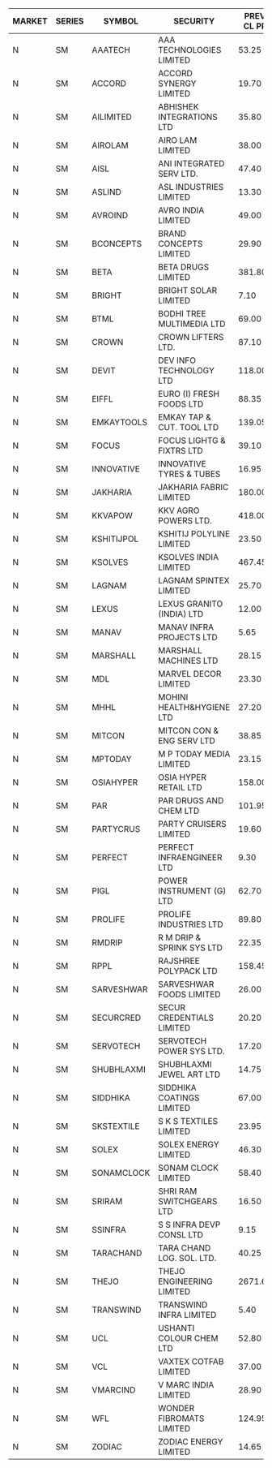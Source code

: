 


| MARKET | SERIES | SYMBOL | SECURITY | PREV CL PR | OPEN PRICE | HIGH PRICE | LOW PRICE | CLOSE PRICE | NET TRDVAL | NET TRDQTY | CORP IND | HI 52 WK | LO 52 WK |
| ----- | ----- | ----- | ----- | ----- | ----- | ----- | ----- | ----- | ----- | ----- | ----- | ----- | ----- |
| N | SM | AAATECH | AAA TECHNOLOGIES LIMITED | 53.25 | 56.00 | 56.00 | 56.00 | 56.00 | 168000.00 | 3000 |  | 72.45 | 42.00 |
| N | SM | ACCORD | ACCORD SYNERGY LIMITED | 19.70 | 20.65 | 20.65 | 20.65 | 20.65 | 41300.00 | 2000 |  | 27.00 | 10.25 |
| N | SM | AILIMITED | ABHISHEK INTEGRATIONS LTD | 35.80 | 32.00 | 32.95 | 30.85 | 32.95 | 287400.00 | 9000 |  | 38.60 | 19.00 |
| N | SM | AIROLAM | AIRO LAM LIMITED | 38.00 | 36.10 | 38.45 | 36.10 | 37.50 | 333300.00 | 9000 |  | 45.35 | 18.20 |
| N | SM | AISL | ANI INTEGRATED SERV LTD. | 47.40 | 49.45 | 49.45 | 45.00 | 48.70 | 1664040.00 | 34800 |  | 55.40 | 17.60 |
| N | SM | ASLIND | ASL INDUSTRIES LIMITED | 13.30 | 13.95 | 13.95 | 13.95 | 13.95 | 55800.00 | 4000 |  | 22.10 | 4.75 |
| N | SM | AVROIND | AVRO INDIA LIMITED | 49.00 | 48.00 | 51.00 | 48.00 | 51.00 | 198000.00 | 4000 |  | 51.00 | 35.00 |
| N | SM | BCONCEPTS | BRAND CONCEPTS LIMITED | 29.90 | 29.00 | 29.00 | 29.00 | 29.00 | 87000.00 | 3000 |  | 32.60 | 14.05 |
| N | SM | BETA | BETA DRUGS LIMITED | 381.80 | 380.00 | 400.00 | 363.10 | 379.00 | 3915800.00 | 10400 |  | 401.90 | 59.00 |
| N | SM | BRIGHT | BRIGHT SOLAR LIMITED | 7.10 | 7.45 | 7.45 | 7.45 | 7.45 | 402300.00 | 54000 |  | 15.55 | 5.55 |
| N | SM | BTML | BODHI TREE MULTIMEDIA LTD | 69.00 | 68.05 | 68.05 | 68.05 | 68.05 | 81660.00 | 1200 |  | 96.00 | 64.05 |
| N | SM | CROWN | CROWN LIFTERS LTD. | 87.10 | 89.90 | 90.00 | 89.90 | 89.95 | 179900.00 | 2000 |  | 100.00 | 38.00 |
| N | SM | DEVIT | DEV INFO TECHNOLOGY LTD | 118.00 | 106.00 | 106.00 | 106.00 | 106.00 | 159000.00 | 1500 |  | 139.55 | 79.90 |
| N | SM | EIFFL | EURO (I) FRESH FOODS LTD | 88.35 | 92.75 | 92.75 | 92.75 | 92.75 | 74200.00 | 800 |  | 129.40 | 64.80 |
| N | SM | EMKAYTOOLS | EMKAY TAP & CUT. TOOL LTD | 139.05 | 146.00 | 146.00 | 146.00 | 146.00 | 87600.00 | 600 |  | 146.00 | 58.65 |
| N | SM | FOCUS | FOCUS LIGHTG & FIXTRS LTD | 39.10 | 40.10 | 41.05 | 40.10 | 41.05 | 610650.00 | 15000 |  | 41.05 | 18.05 |
| N | SM | INNOVATIVE | INNOVATIVE TYRES & TUBES | 16.95 | 17.75 | 17.75 | 17.75 | 17.75 | 266250.00 | 15000 |  | 17.75 | 5.65 |
| N | SM | JAKHARIA | JAKHARIA FABRIC LIMITED | 180.00 | 175.00 | 175.00 | 175.00 | 175.00 | 140000.00 | 800 |  | 215.05 | 140.00 |
| N | SM | KKVAPOW | KKV AGRO POWERS LTD. | 418.00 | 438.90 | 438.90 | 400.00 | 412.50 | 315975.00 | 750 |  | 438.90 | 335.00 |
| N | SM | KSHITIJPOL | KSHITIJ POLYLINE LIMITED | 23.50 | 23.50 | 23.50 | 23.50 | 23.50 | 188000.00 | 8000 |  | 28.25 | 19.85 |
| N | SM | KSOLVES | KSOLVES INDIA LIMITED | 467.45 | 465.00 | 487.00 | 465.00 | 486.80 | 9740700.00 | 20400 |  | 1718.20 | 102.05 |
| N | SM | LAGNAM | LAGNAM SPINTEX LIMITED | 25.70 | 26.95 | 26.95 | 26.95 | 26.95 | 80850.00 | 3000 |  | 30.45 | 6.60 |
| N | SM | LEXUS | LEXUS GRANITO (INDIA) LTD | 12.00 | 12.55 | 12.60 | 12.55 | 12.60 | 62800.00 | 5000 |  | 22.50 | 7.20 |
| N | SM | MANAV | MANAV INFRA PROJECTS LTD | 5.65 | 5.90 | 5.90 | 5.90 | 5.90 | 23600.00 | 4000 |  | 5.90 | 4.20 |
| N | SM | MARSHALL | MARSHALL MACHINES LTD | 28.15 | 29.10 | 29.55 | 26.75 | 26.80 | 3558450.00 | 126000 |  | 29.55 | 4.85 |
| N | SM | MDL | MARVEL DECOR LIMITED | 23.30 | 22.15 | 22.15 | 22.15 | 22.15 | 44300.00 | 2000 |  | 29.95 | 16.50 |
| N | SM | MHHL | MOHINI HEALTH&HYGIENE LTD | 27.20 | 26.45 | 26.75 | 25.50 | 25.75 | 1009950.00 | 39000 |  | 39.50 | 14.40 |
| N | SM | MITCON | MITCON CON & ENG SERV LTD | 38.85 | 39.15 | 39.15 | 39.15 | 39.15 | 2349000.00 | 60000 |  | 42.15 | 33.10 |
| N | SM | MPTODAY | M P TODAY MEDIA LIMITED | 23.15 | 24.25 | 24.30 | 24.25 | 24.30 | 388600.00 | 16000 |  | 24.30 | 9.70 |
| N | SM | OSIAHYPER | OSIA HYPER RETAIL LTD | 158.00 | 170.00 | 170.00 | 170.00 | 170.00 | 68000.00 | 400 |  | 238.00 | 117.00 |
| N | SM | PAR | PAR DRUGS AND CHEM LTD | 101.95 | 102.50 | 104.30 | 101.00 | 103.85 | 1435000.00 | 14000 |  | 136.50 | 44.25 |
| N | SM | PARTYCRUS | PARTY CRUISERS LIMITED | 19.60 | 19.50 | 19.50 | 19.50 | 19.50 | 78000.00 | 4000 |  | 39.90 | 16.55 |
| N | SM | PERFECT | PERFECT INFRAENGINEER LTD | 9.30 | 8.85 | 8.85 | 8.85 | 8.85 | 106200.00 | 12000 |  | 12.55 | 8.85 |
| N | SM | PIGL | POWER INSTRUMENT (G) LTD | 62.70 | 60.10 | 60.10 | 60.00 | 60.00 | 240200.00 | 4000 |  | 86.65 | 9.50 |
| N | SM | PROLIFE | PROLIFE INDUSTRIES LTD | 89.80 | 85.40 | 85.40 | 85.40 | 85.40 | 512400.00 | 6000 |  | 105.50 | 30.50 |
| N | SM | RMDRIP | R M DRIP & SPRINK SYS LTD | 22.35 | 23.00 | 23.45 | 23.00 | 23.45 | 186700.00 | 8000 |  | 63.00 | 15.50 |
| N | SM | RPPL | RAJSHREE POLYPACK LTD | 158.45 | 156.00 | 164.65 | 155.50 | 163.00 | 2920350.00 | 18000 |  | 169.50 | 66.00 |
| N | SM | SARVESHWAR | SARVESHWAR FOODS LIMITED | 26.00 | 24.25 | 24.25 | 24.15 | 24.15 | 116160.00 | 4800 |  | 37.85 | 9.60 |
| N | SM | SECURCRED | SECUR CREDENTIALS LIMITED | 20.20 | 21.20 | 21.20 | 21.20 | 21.20 | 25440.00 | 1200 |  | 25.55 | 12.00 |
| N | SM | SERVOTECH | SERVOTECH POWER SYS LTD. | 17.20 | 17.60 | 17.60 | 17.00 | 17.10 | 890800.00 | 52000 |  | 23.80 | 13.55 |
| N | SM | SHUBHLAXMI | SHUBHLAXMI JEWEL ART LTD | 14.75 | 14.05 | 14.50 | 14.05 | 14.20 | 71050.00 | 5000 |  | 29.90 | 12.05 |
| N | SM | SIDDHIKA | SIDDHIKA COATINGS LIMITED | 67.00 | 64.00 | 69.00 | 63.00 | 69.00 | 927900.00 | 14000 |  | 81.50 | 45.00 |
| N | SM | SKSTEXTILE | S K S TEXTILES LIMITED | 23.95 | 22.80 | 22.80 | 22.80 | 22.80 | 22800.00 | 1000 |  | 30.45 | 22.10 |
| N | SM | SOLEX | SOLEX ENERGY LIMITED | 46.30 | 44.50 | 46.00 | 44.00 | 44.00 | 534000.00 | 12000 |  | 68.45 | 20.15 |
| N | SM | SONAMCLOCK | SONAM CLOCK LIMITED | 58.40 | 58.00 | 58.45 | 58.00 | 58.45 | 524100.00 | 9000 |  | 66.00 | 39.00 |
| N | SM | SRIRAM | SHRI RAM SWITCHGEARS LTD | 16.50 | 15.70 | 15.70 | 15.70 | 15.70 | 565200.00 | 36000 |  | 18.50 | 11.20 |
| N | SM | SSINFRA | S S INFRA DEVP CONSL LTD | 9.15 | 9.10 | 9.60 | 8.80 | 9.30 | 275100.00 | 30000 |  | 10.20 | 5.65 |
| N | SM | TARACHAND | TARA CHAND LOG. SOL. LTD. | 40.25 | 39.25 | 39.25 | 39.20 | 39.20 | 235300.00 | 6000 |  | 52.35 | 26.00 |
| N | SM | THEJO | THEJO ENGINEERING LIMITED | 2671.65 | 2625.00 | 2625.00 | 2431.00 | 2463.65 | 9513425.00 | 3800 |  | 2999.95 | 490.00 |
| N | SM | TRANSWIND | TRANSWIND INFRA LIMITED | 5.40 | 5.50 | 5.50 | 5.50 | 5.50 | 22000.00 | 4000 |  | 12.80 | 4.75 |
| N | SM | UCL | USHANTI COLOUR CHEM LTD | 52.80 | 50.00 | 50.00 | 50.00 | 50.00 | 100000.00 | 2000 |  | 56.00 | 24.00 |
| N | SM | VCL | VAXTEX COTFAB LIMITED | 37.00 | 36.00 | 36.00 | 36.00 | 36.00 | 108000.00 | 3000 |  | 51.00 | 17.00 |
| N | SM | VMARCIND | V MARC INDIA LIMITED | 28.90 | 29.90 | 30.50 | 25.35 | 26.65 | 4635750.00 | 165000 |  | 45.00 | 25.35 |
| N | SM | WFL | WONDER FIBROMATS LIMITED | 124.95 | 126.00 | 126.00 | 126.00 | 126.00 | 201600.00 | 1600 |  | 126.00 | 42.70 |
| N | SM | ZODIAC | ZODIAC ENERGY LIMITED | 14.65 | 13.95 | 15.35 | 13.95 | 15.35 | 117200.00 | 8000 |  | 23.75 | 11.50 |



